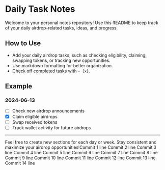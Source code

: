 # Daily Task Notes

Welcome to your personal notes repository! Use this README to keep track of your daily airdrop-related tasks, ideas, and progress.

## How to Use

- Add your daily airdrop tasks, such as checking eligibility, claiming, swapping tokens, or tracking new opportunities.
- Use markdown formatting for better organization.
- Check off completed tasks with `- [x]`.

## Example

### 2024-06-13

- [ ] Check new airdrop announcements
- [x] Claim eligible airdrops
- [ ] Swap received tokens
- [ ] Track wallet activity for future airdrops

---

Feel free to create new sections for each day or week. Stay consistent and maximize your airdrop opportunities!Commit 1 line
Commit 2 line
Commit 3 line
Commit 4 line
Commit 5 line
Commit 6 line
Commit 7 line
Commit 8 line
Commit 9 line
Commit 10 line
Commit 11 line
Commit 12 line
Commit 13 line
Commit 14 line
